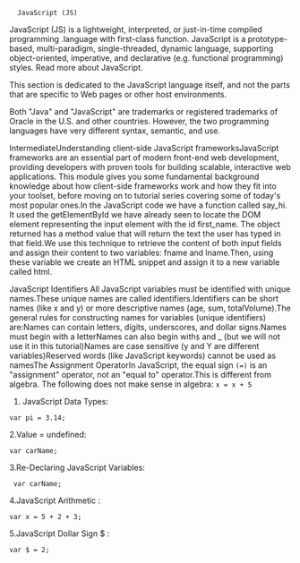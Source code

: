       JavaScript (JS)

JavaScript (JS) is a lightweight, interpreted, or just-in-time compiled programming .language with first-class function.
JavaScript is a prototype-based, multi-paradigm, single-threaded, dynamic language, supporting object-oriented, imperative, and declarative (e.g. functional programming) styles. Read more about JavaScript.

This section is dedicated to the JavaScript language itself, and not the parts that are specific to Web pages or other host environments.

Both "Java" and "JavaScript" are trademarks or registered trademarks of Oracle in the U.S. and other countries. However, the two programming languages have very different syntax, semantic, and use.

IntermediateUnderstanding client-side JavaScript frameworksJavaScript frameworks are an essential part of modern front-end web development, providing developers with proven tools for building scalable, interactive web applications. This module gives you some fundamental background knowledge about how client-side frameworks work and how they fit into your toolset, before moving on to tutorial series covering some of today's most popular ones.In the JavaScript code we have a function called say_hi. It used the getElementById we have already seen to locate the DOM element representing the input element with the id first_name. The object returned has a method value that will return the text the user has typed in that field.We use this technique to retrieve the content of both input fields and assign their content to two variables: fname and lname.Then, using these variable we create an HTML snippet and assign it to a new variable called html.


 JavaScript Identifiers All JavaScript variables must be identified with unique names.These unique names are
 called identifiers.Identifiers can be short names (like x and y) or more descriptive names (age, sum, totalVolume).The general rules for constructing names for variables (unique identifiers) are:Names can contain letters, digits, underscores, and dollar signs.Names must begin with a letterNames can also begin with``` $ ``` and _ (but we will not use it in this tutorial)Names are case sensitive (y and Y are different variables)Reserved words (like JavaScript keywords) cannot be used as namesThe Assignment OperatorIn JavaScript, the equal sign ``` (=) ``` is an "assignment" operator, not an "equal to" operator.This is different from algebra. The following does not make sense in algebra: ``` x = x + 5 ```

1. JavaScript Data Types:
 ```
 var pi = 3.14;
 ```
2.Value = undefined:
 ```
 var carName;
 ```
 3.Re-Declaring JavaScript Variables:
 ```
  var carName;
 ```
 4.JavaScript Arithmetic :
 ```
 var x = 5 + 2 + 3;
 ```
 5.JavaScript Dollar Sign $ :
 ```
 var $ = 2;
 ```